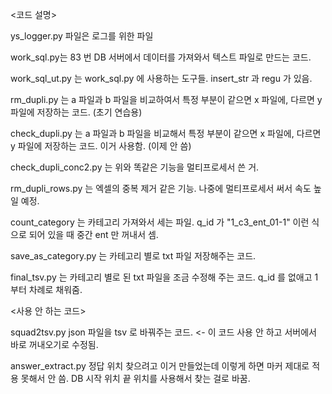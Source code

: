 <코드 설명>

ys_logger.py 파일은 로그를 위한 파일

work_sql.py는 83 번 DB 서버에서 데이터를 가져와서 텍스트 파일로 만드는 코드.

work_sql_ut.py 는 work_sql.py 에 사용하는 도구들. insert_str 과 regu 가 있음.

rm_dupli.py 는 a 파일과 b 파일을 비교하여서 특정 부분이 같으면 x 파일에, 다르면 y 파일에 저장하는 코드. (초기 연습용)

check_dupli.py 는 a 파일과 b 파일을 비교해서 특정 부분이 같으면 x 파일에, 다르면 y 파일에 저장하는 코드. 이거 사용함. (이제 안 씀)

check_dupli_conc2.py 는 위와 똑같은 기능을 멀티프로세서 쓴 거.

rm_dupli_rows.py 는 엑셀의 중복 제거 같은 기능. 나중에 멀티프로세서 써서 속도 높일 예정.

count_category 는 카테고리 가져와서 세는 파일. q_id 가 "1_c3_ent_01-1" 이런 식으로 되어 있을 때 중간 ent 만 꺼내서 셈.

save_as_category.py 는 카테고리 별로 txt 파일 저장해주는 코드.

final_tsv.py 는 카테고리 별로 된 txt 파일을 조금 수정해 주는 코드. q_id 를 없애고 1부터 차례로 채워줌.

<사용 안 하는 코드>

squad2tsv.py json 파일을 tsv 로 바꿔주는 코드. <- 이 코드 사용 안 하고 서버에서 바로 꺼내오기로 수정됨.

answer_extract.py 정답 위치 찾으려고 이거 만들었는데 이렇게 하면 마커 제대로 적용 못해서 안 씀. DB 시작 위치 끝 위치를 사용해서 찾는 걸로 바꿈.


